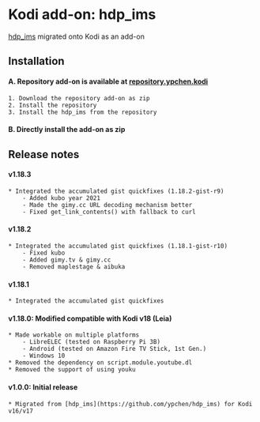 # Kodi add-on: hdp_ims

[hdp_ims](https://github.com/ypchen/hdp_ims) migrated onto Kodi as an add-on


## Installation

#### A. Repository add-on is available at [repository.ypchen.kodi](https://github.com/ypchen/repository.ypchen.kodi)
    1. Download the repository add-on as zip
    2. Install the repository
    3. Install the hdp_ims from the repository

#### B. Directly install the add-on as zip


## Release notes

#### v1.18.3
    * Integrated the accumulated gist quickfixes (1.18.2-gist-r9)
        - Added kubo year 2021
        - Made the gimy.cc URL decoding mechanism better
        - Fixed get_link_contents() with fallback to curl

#### v1.18.2
    * Integrated the accumulated gist quickfixes (1.18.1-gist-r10)
        - Fixed kubo
        - Added gimy.tv & gimy.cc
        - Removed maplestage & aibuka

#### v1.18.1
    * Integrated the accumulated gist quickfixes

#### v1.18.0: Modified compatible with Kodi v18 (Leia)
    * Made workable on multiple platforms
        - LibreELEC (tested on Raspberry Pi 3B)
        - Android (tested on Amazon Fire TV Stick, 1st Gen.)
        - Windows 10
    * Removed the dependency on script.module.youtube.dl
    * Removed the support of using youku

#### v1.0.0: Initial release
    * Migrated from [hdp_ims](https://github.com/ypchen/hdp_ims) for Kodi v16/v17
